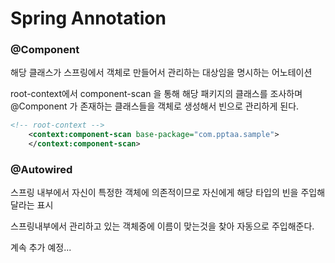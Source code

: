 

# Spring Annotation

### @Component 

해당 클래스가 스프링에서 객체로 만들어서 관리하는 대상임을 명시하는 어노테이션

root-context에서 component-scan 을 통해 해당 패키지의 클래스를 조사하며 @Component 가 존재하는 클래스들을 객체로 생성해서 빈으로 관리하게 된다.

````xml
<!-- root-context -->	
	<context:component-scan base-package="com.pptaa.sample">
	</context:component-scan>
````



### @Autowired 

스프링 내부에서 자신이 특정한 객체에 의존적이므로 자신에게 해당 타입의 빈을 주입해달라는 표시

스프링내부에서 관리하고 있는 객체중에 이름이 맞는것을 찾아 자동으로 주입해준다.



계속 추가 예정...

